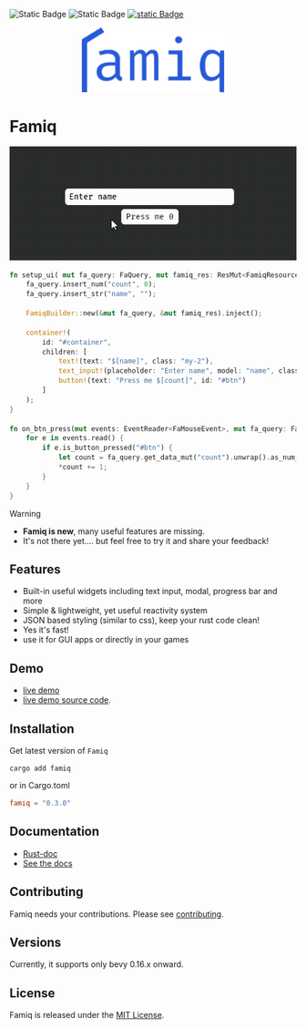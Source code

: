 ![Static Badge](https://img.shields.io/badge/Version-0.3.0-blue)
![Static Badge](https://img.shields.io/badge/OS-Mac%20Linux%20Window%20Web-orange)
[![static Badge](https://img.shields.io/badge/crate.io-0.3.0-green)](https://crates.io/crates/famiq)

<p align="center">
  <img width="250" src="logo.png">
</p>

# Famiq
<p align="center">
    <img width="600" src="record.gif">
</p>

```rust
fn setup_ui( mut fa_query: FaQuery, mut famiq_res: ResMut<FamiqResource>) {
    fa_query.insert_num("count", 0);
    fa_query.insert_str("name", "");

    FamiqBuilder::new(&mut fa_query, &mut famiq_res).inject();

    container!(
        id: "#container",
        children: [
            text!(text: "$[name]", class: "my-2"),
            text_input!(placeholder: "Enter name", model: "name", class: "my-1"),
            button!(text: "Press me $[count]", id: "#btn")
        ]
    );
}

fn on_btn_press(mut events: EventReader<FaMouseEvent>, mut fa_query: FaQuery) {
    for e in events.read() {
        if e.is_button_pressed("#btn") {
            let count = fa_query.get_data_mut("count").unwrap().as_num_mut();
            *count += 1;
        }
    }
}
```

> [!WARNING]
> - **Famiq is new**, many useful features are missing.
> - It's not there yet.... but feel free to try it and share your feedback!

## Features
- Built-in useful widgets including text input, modal, progress bar and more
- Simple & lightweight, yet useful reactivity system
- JSON based styling (similar to css), keep your rust code clean!
- Yes it's fast!
- use it for GUI apps or directly in your games

## Demo
- [live demo](https://muongkimhong.github.io/famiq_live_demo/)
- [live demo source code](https://github.com/MuongKimhong/famiq_live_demo).

## Installation
Get latest version of `Famiq`
```
cargo add famiq
```
or in Cargo.toml
```toml
famiq = "0.3.0"
```

## Documentation
- [Rust-doc](https://docs.rs/famiq/latest/famiq/)
- [See the docs](https://muongkimhong.github.io/famiq/)

## Contributing
Famiq needs your contributions. Please see [contributing](https://github.com/MuongKimhong/famiq/blob/master/CONTRIBUTING.md).

## Versions
Currently, it supports only bevy 0.16.x onward.

## License
Famiq is released under the [MIT License](https://opensource.org/licenses/MIT).
